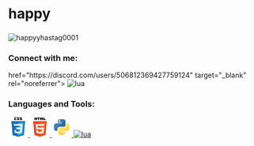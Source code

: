 # happy

<h3 align="center"></h3>

<p align="left"> <img src="https://komarev.com/ghpvc/?username=happyyhastag0001&label=Profile%20views&color=0e75b6&style=flat" alt="happyyhastag0001" /> </p>

<h3 align="left">Connect with me:</h3>
<p align="left">
</a> href="https://discord.com/users/506812369427759124" target="_blank" rel="noreferrer"> <img src="https://www.svgrepo.com/show/353655/discord-icon.svg" alt="lua" width="40" height="40"/> </a> 
</p>

<h3 align="left">Languages and Tools:</h3>
<p align="left"> <a href="https://www.w3schools.com/css/" target="_blank" rel="noreferrer"> <img src="https://raw.githubusercontent.com/devicons/devicon/master/icons/css3/css3-original-wordmark.svg" alt="css3" width="40" height="40"/> </a> <a href="https://www.w3.org/html/" target="_blank" rel="noreferrer"> <img src="https://raw.githubusercontent.com/devicons/devicon/master/icons/html5/html5-original-wordmark.svg" alt="html5" width="40" height="40"/> </a> <a href="https://www.python.org" target="_blank" rel="noreferrer"> <img src="https://raw.githubusercontent.com/devicons/devicon/master/icons/python/python-original.svg" alt="python" width="40" height="40"/> </a> <a href="https://www.lua.org/" target="_blank" rel="noreferrer"> <img src="https://upload.wikimedia.org/wikipedia/commons/c/cf/Lua-Logo.svg" alt="lua" width="40" height="40"/> </a> </p>

